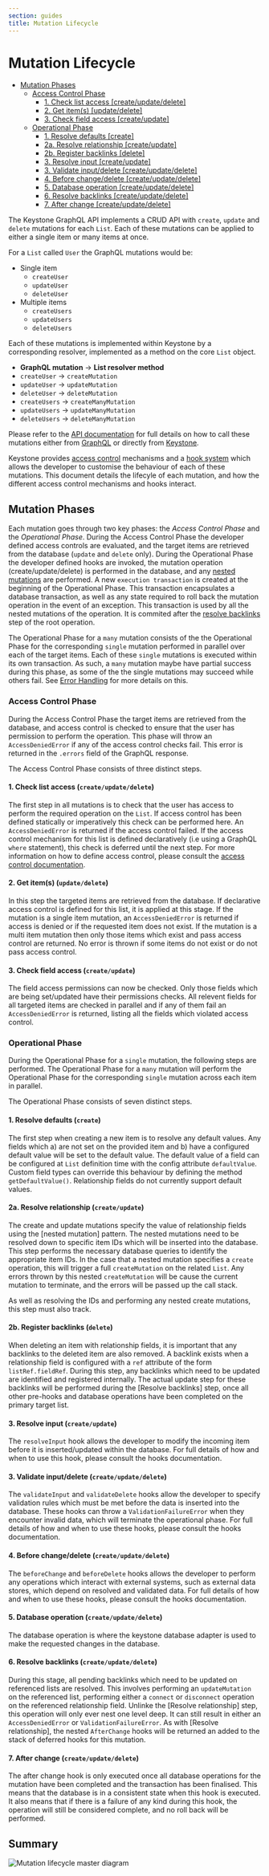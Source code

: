 ```yaml
---
section: guides
title: Mutation Lifecycle
---
```


# Mutation Lifecycle

- [Mutation Phases](#mutation-phases)
  - [Access Control Phase](#access-control-phase)
    - [1. Check list access [create/update/delete]](#1-check-list-access-createupdatedelete)
    - [2. Get item(s) [update/delete]](#2-get-items-updatedelete)
    - [3. Check field access [create/update]](#3-check-field-access-createupdate)
  - [Operational Phase](#operational-phase)
    - [1. Resolve defaults [create]](#1-resolve-defaults-create)
    - [2a. Resolve relationship [create/update]](#2a-resolve-relationship-createupdate)
    - [2b. Register backlinks [delete]](#2b-register-backlinks-delete)
    - [3. Resolve input [create/update]](#3-resolve-input-createupdate)
    - [3. Validate input/delete [create/update/delete]](#3-validate-inputdelete-createupdatedelete)
    - [4. Before change/delete [create/update/delete]](#4-before-changedelete-createupdatedelete)
    - [5. Database operation [create/update/delete]](#5-database-operation-createupdatedelete)
    - [6. Resolve backlinks [create/update/delete]](#6-resolve-backlinks-createupdatedelete)
    - [7. After change [create/update/delete]](#7-after-change-createupdatedelete)

The Keystone GraphQL API implements a CRUD API with `create`, `update` and `delete` mutations for each `List`.
Each of these mutations can be applied to either a single item or many items at once.

For a `List` called `User` the GraphQL mutations would be:

- Single item
  - `createUser`
  - `updateUser`
  - `deleteUser`
- Multiple items
  - `createUsers`
  - `updateUsers`
  - `deleteUsers`

Each of these mutations is implemented within Keystone by a corresponding resolver, implemented as a method on the core `List` object.

- **GraphQL mutation** -> **List resolver method**
- `createUser` -> `createMutation`
- `updateUser` -> `updateMutation`
- `deleteUser` -> `deleteMutation`
- `createUsers` -> `createManyMutation`
- `updateUsers` -> `updateManyMutation`
- `deleteUsers` -> `deleteManyMutation`

Please refer to the [API documentation](FIXME) for full details on how to call these mutations either from [GraphQL](FIXME) or directly from [Keystone](FIXME).

Keystone provides [access control](FIXME) mechanisms and a [hook system](FIXME) which allows the developer to customise the behaviour of each of these mutations.
This document details the lifecyle of each mutation, and how the different access control mechanisms and hooks interact.

## Mutation Phases

Each mutation goes through two key phases: the _Access Control Phase_ and the _Operational Phase_.
During the Access Control Phase the developer defined access controls are evaluated, and the target items are retrieved from the database (`update` and `delete` only).
During the Operational Phase the developer defined hooks are invoked, the mutation operation (create/update/delete) is performed in the database, and any [nested mutations](FIXME) are performed.
A new `execution transaction` is created at the beginning of the Operational Phase.
This transaction encapsulates a database transaction, as well as any state required to roll back the mutation operation in the event of an exception.
This transaction is used by all the nested mutations of the operation.
It is commited after the [resolve backlinks](#6-resolve-backlinks-createupdatedelete) step of the root operation.

The Operational Phase for a `many` mutation consists of the the Operational Phase for the corresponding `single` mutation performed in parallel over each of the target items.
Each of these `single` mutations is executed within its own transaction.
As such, a `many` mutation maybe have partial success during this phase, as some of the the single mutations may succeed while others fail.
See [Error Handling](FIXME) for more details on this.

### Access Control Phase

During the Access Control Phase the target items are retrieved from the database, and access control is checked to ensure that the user has permission to perform the operation.
This phase will throw an `AccessDeniedError` if any of the access control checks fail.
This error is returned in the `.errors` field of the GraphQL response.

The Access Control Phase consists of three distinct steps.

#### 1. Check list access (`create/update/delete`)

The first step in all mutations is to check that the user has access to perform the required operation on the `List`.
If access control has been defined statically or imperatively this check can be performed here.
An `AccessDeniedError` is returned if the access control failed.
If the access control mechanism for this list is defined declaratively (i.e using a GraphQL `where` statement), this check is deferred until the next step.
For more information on how to define access control, please consult the [access control documentation](FIXME).

#### 2. Get item(s) (`update/delete`)

In this step the targeted items are retrieved from the database.
If declarative access control is defined for this list, it is applied at this stage.
If the mutation is a single item mutation, an `AccessDeniedError` is returned if access is denied or if the requested item does not exist.
If the mutation is a multi item mutation then only those items which exist and pass access control are returned.
No error is thrown if some items do not exist or do not pass access control.

#### 3. Check field access (`create/update`)

The field access permissions can now be checked.
Only those fields which are being set/updated have their permissions checks.
All relevent fields for all targeted items are checked in parallel and if any of them fail an `AccessDeniedError` is returned, listing all the fields which violated access control.

### Operational Phase

During the Operational Phase for a `single` mutation, the following steps are performed.
The Operational Phase for a `many` mutation will perform the Operational Phase for the corresponding `single` mutation across each item in parallel.

The Operational Phase consists of seven distinct steps.

#### 1. Resolve defaults (`create`)

The first step when creating a new item is to resolve any default values.
Any fields which a) are not set on the provided item and b) have a configured default value will be set to the default value.
The default value of a field can be configured at `List` definition time with the config attribute `defaultValue`.
Custom field types can override this behaviour by defining the method `getDefaultValue()`.
Relationship fields do not currently support default values.

#### 2a. Resolve relationship (`create/update`)

The create and update mutations specify the value of relationship fields using the [nested mutation] pattern.
The nested mutations need to be resolved down to specific item IDs which will be inserted into the database.
This step performs the necessary database queries to identify the appropriate item IDs.
In the case that a nested mutation specifies a `create` operation, this will trigger a full `createMutation` on the related `List`.
Any errors thrown by this nested `createMutation` will be cause the current mutation to terminate, and the errors will be passed up the call stack.

As well as resolving the IDs and performing any nested create mutations, this step must also track.

#### 2b. Register backlinks (`delete`)

When deleting an item with relationship fields, it is important that any backlinks to the deleted item are also removed.
A backlink exists when a relationship field is configured with a `ref` attribute of the form `listRef.fieldRef`.
During this step, any backlinks which need to be updated are identified and registered internally.
The actual update step for these backlinks will be performed during the [Resolve backlinks] step, once all other pre-hooks and database operations have been completed on the primary target list.

#### 3. Resolve input (`create/update`)

The `resolveInput` hook allows the developer to modify the incoming item before it is inserted/updated within the database.
For full details of how and when to use this hook, please consult the hooks documentation.

#### 3. Validate input/delete (`create/update/delete`)

The `validateInput` and `validateDelete` hooks allow the developer to specify validation rules which must be met before the data is inserted into the database.
These hooks can throw a `ValidationFailureError` when they encounter invalid data, which will terminate the operational phase.
For full details of how and when to use these hooks, please consult the hooks documentation.

#### 4. Before change/delete (`create/update/delete`)

The `beforeChange` and `beforeDelete` hooks allows the developer to perform any operations which interact with external systems, such as external data stores, which depend on resolved and validated data.
For full details of how and when to use these hooks, please consult the hooks documentation.

#### 5. Database operation (`create/update/delete`)

The database operation is where the keystone database adapter is used to make the requested changes in the database.

#### 6. Resolve backlinks (`create/update/delete`)

During this stage, all pending backlinks which need to be updated on referenced lists are resolved.
This involves performing an `updateMutation` on the referenced list, performing either a `connect` or `disconnect` operation on the referenced relationship field.
Unlinke the [Resolve relationship] step, this operation will only ever nest one level deep.
It can still result in either an `AccessDeniedError` or `ValidationFailureError`.
As with [Resolve relationship], the nested `AfterChange` hooks will be returned an added to the stack of deferred hooks for this mutation.

#### 7. After change (`create/update/delete`)

The after change hook is only executed once all database operations for the mutation have been completed and the transaction has been finalised.
This means that the database is in a consistent state when this hook is executed.
It also means that if there is a failure of any kind during this hook, the operation will still be considered complete, and no roll back will be performed.

## Summary

![Mutation lifecycle master diagram](./MutationLifecycleMasterDiagram.svg)
